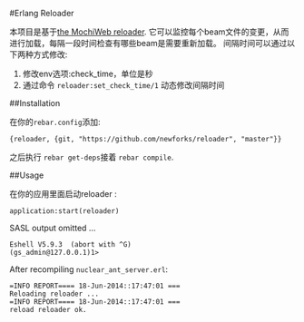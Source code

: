 #Erlang Reloader

本项目是基于[the MochiWeb reloader](https://github.com/mochi/mochiweb/blob/master/src/reloader.erl).
它可以监控每个beam文件的变更，从而进行加载，每隔一段时间检查有哪些beam是需要重新加载。
间隔时间可以通过以下两种方式修改:

1. 修改env选项:check_time，单位是秒
2. 通过命令 ``reloader:set_check_time/1`` 动态修改间隔时间



##Installation

在你的`rebar.config`添加:

    {reloader, {git, "https://github.com/newforks/reloader", "master"}}

之后执行 `rebar get-deps`接着 `rebar compile`.

##Usage

在你的应用里面启动reloader :

    application:start(reloader)

SASL output omitted ...

    Eshell V5.9.3  (abort with ^G)
    (gs_admin@127.0.0.1)1>

After recompiling `nuclear_ant_server.erl`:

    =INFO REPORT==== 18-Jun-2014::17:47:01 ===
    Reloading reloader ...
    =INFO REPORT==== 18-Jun-2014::17:47:01 ===
    reload reloader ok.



